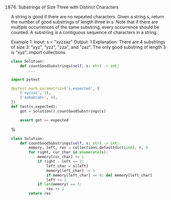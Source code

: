 <!--
The MIT License (MIT)

Copyright (c) 2023-2024 Almaz Ilaletdinov <a.ilaletdinov@yandex.ru>

Permission is hereby granted, free of charge, to any person obtaining a copy
of this software and associated documentation files (the "Software"), to deal
in the Software without restriction, including without limitation the rights
to use, copy, modify, merge, publish, distribute, sublicense, and/or sell
copies of the Software, and to permit persons to whom the Software is
furnished to do so, subject to the following conditions:

The above copyright notice and this permission notice shall be included in all
copies or substantial portions of the Software.

THE SOFTWARE IS PROVIDED "AS IS", WITHOUT WARRANTY OF ANY KIND,
EXPRESS OR IMPLIED, INCLUDING BUT NOT LIMITED TO THE WARRANTIES OF
MERCHANTABILITY, FITNESS FOR A PARTICULAR PURPOSE AND NONINFRINGEMENT.
IN NO EVENT SHALL THE AUTHORS OR COPYRIGHT HOLDERS BE LIABLE FOR ANY CLAIM,
DAMAGES OR OTHER LIABILITY, WHETHER IN AN ACTION OF CONTRACT, TORT OR
OTHERWISE, ARISING FROM, OUT OF OR IN CONNECTION WITH THE SOFTWARE OR THE USE
OR OTHER DEALINGS IN THE SOFTWARE.
-->
1876. Substrings of Size Three with Distinct Characters

A string is good if there are no repeated characters.
Given a string s​​​​​, return the number of good substrings of length three in s​​​​​​.
Note that if there are multiple occurrences of the same substring, every occurrence should be counted.
A substring is a contiguous sequence of characters in a string.
 
Example 1:
Input: s = "xyzzaz"
Output: 1
Explanation: There are 4 substrings of size 3: "xyz", "yzz", "zza", and "zaz". 
The only good substring of length 3 is "xyz".
import collections

```python
class Solution:
    def countGoodSubstrings(self, s: str) -> int:
        ...

import pytest

@pytest.mark.parametrize('s,expected', [
    ('xyzzaz', 1),
    ('aababcabc', 4),
])
def test(s,expected):
    got = Solution().countGoodSubstrings(s)

    assert got == expected
```

%

```python
class Solution:
    def countGoodSubstrings(self, s: str) -> int:
        memory, left, res = collections.defaultdict(int), 0, 0
        for right, cur_char in enumerate(s):
            memory[cur_char] += 1
            if right - left == 3:
                left_char = s[left]
                memory[left_char] -= 1
                if memory[left_char] == 0: del memory[left_char]
                left += 1
            if len(memory) == 3:
                res += 1
        return res
```